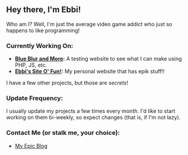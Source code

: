 
## Hey there, I'm Ebbi!

Who am I? Well, I'm just the average video game addict who just so happens to like programming!

### Currently Working On:

- **[Blue Blur and More](http://blueblurandmore.rf.gd/scripts/index_mockup.php):** A testing website to see what I can make using PHP, JS, etc.
- **[Ebbi's Site O' Fun!](https://ebbiisback.neocities.org):** My personal website that has epik stuff!!

I have a few other projects, but those are *secrets*!

### Update Frequency:

I usually update my projects a few times every month. I'd like to start working on them bi-weekly, so expect changes (that is, if I'm not lazy).

### Contact Me (or stalk me, your choice):

- [My Epic Blog](https://ebbiisback.tumblr.com/)
